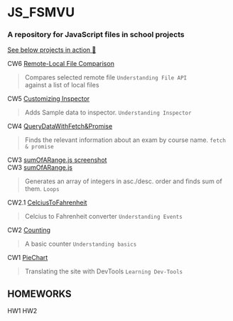 # JS_FSMVU
<h3>A repository for JavaScript files in school projects</h3>

<a href="https://karakayafsm.github.io/JS_FSMVU/">See below projects in action 🚀 </a>

   CW6 [Remote-Local File Comparison](./CW6_checkEquality.html)
   
  > Compares selected remote file      `Understanding File API`
  <br> against a list of local files

   CW5 [Customizing Inspector](./work/EloquentJS.html)
   
  > Adds Sample data to inspector. `Understanding Inspector`

   CW4 [QueryDataWithFetch&Promise](./cw4/fetch.html)
  > Finds the relevant information about an exam by course name. `fetch & promise`
  
   CW3 [sumOfARange.js screenshot](./sumOfARange.png)
   <br>
      CW3 [sumOfARange.js](./SumOfARange.js)
  > Generates an array of integers in asc./desc. order and finds sum of them. `Loops`

   CW2.1 [CelciusToFahrenheit](./celciusToFahrenheit.html)
  > Celcius to Fahrenheit converter `Understanding Events`
  
   CW2 [Counting](./Counting.html)
  > A basic counter `Understanding basics`
  
   CW1 [PieChart](./pieChart.png)
  > Translating the site with DevTools `Learning Dev-Tools`

  ## HOMEWORKS
  
  HW1
  HW2
